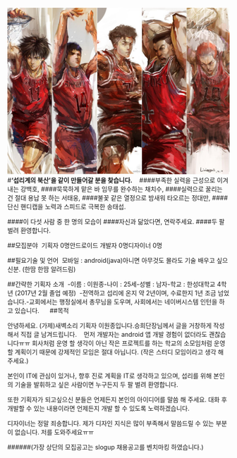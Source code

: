 ![Image](/image.jpg "image")
#**‘섭리계의 북산’을 같이 만들어갈 분을 찾습니다.**    
####부족한 실력을 근성으로 이겨내는 강백호,
####묵묵하게 맡은 바 임무를 완수하는 채치수,
####실력으로 꿀리는 건 절대 용납 못 하는 서태웅,
####불꽃 같은 열정으로 밤새워 타오르는 정대만,
####단신 핸디캡을 노력과 스피드로 극복한 송태섭.    

####이 다섯 사람 중 한 명의 모습이
####자신과 닮았다면, 연락주세요.
####두 팔 벌려 환영합니다.      

##모집분야  
기획자 0명안드로이드 개발자 0명디자이너 0명      

##필요기술 및 언어  
모바일 : android(java)아니면 아무것도 몰라도 기술 배우고 싶으신분. (한땀 한땀 알려드림)      

##간략한 기획자 소개  
-이름 : 이원종-나이 : 25세-성별 : 남자-학교 : 한성대학교 4학년 (2017년 2월 졸업 예정)  
-전역하고 섭리에 온지 약 2년이며, 수료한지 1년 조금 넘었습니다.-교회에서는 행정실에서 총무님을 도우며, 사회에서는 네이버시스템 인턴을 하고 있습니다.      
##목적  

안녕하세요. (가제)새벽소리 기획자 이원종입니다.승희단장님께서 글을 거창하게 작성해서 직접 글 남겨드립니다.    
먼저 개발자는 android 앱 개발 경험이 없더라도 괜찮습니다ㅠㅠ
회사처럼 운영 할 생각이 아닌 작은 프로젝트를 하는 학교의 소모임처럼 운영 할 계획이기 때문에 강제적인 모임은 절대 아닙니다.
(작은 스터디 모임이라고 생각 해 주세요.)

본인이 IT에 관심이 있거나, 향후 진로 계획을 IT로 생각하고 있으며,
섭리를 위해 본인의 기술을 발휘하고 싶은 사람이면 누구든지 두 팔 벌려 환영합니다.  

또한 기획자가 되고싶으신 분들은 언제든지 본인의 아이디어를 말씀 해 주세요. 
대화 후 개발할 수 있는 내용이라면 언제든지 개발 할 수 있도록 노력하겠습니다.    

디자이너는 정말 죄송합니다. 제가 디자인 지식은 많이 부족해서 말씀드릴 수 있는 부분이 없습니다. 
저를 도와주세요ㅠㅠ    


######(가장 상단의 모집공고는 slogup 채용공고를 벤치마킹 하였습니다.)
